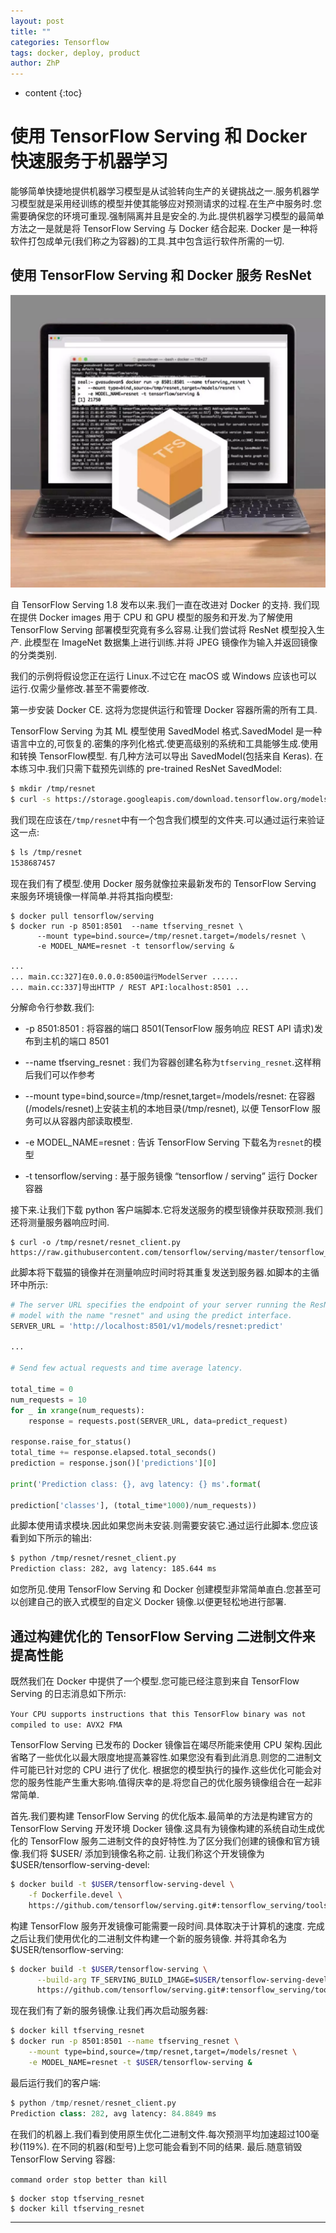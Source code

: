 ```yaml
---
layout: post
title: ""
categories: Tensorflow
tags: docker, deploy, product
author: ZhP
---
```


* content
{:toc}

# 使用 TensorFlow Serving 和 Docker 快速服务于机器学习


能够简单快捷地提供机器学习模型是从试验转向生产的关键挑战之一.服务机器学习模型就是采用经训练的模型并使其能够应对预测请求的过程.在生产中服务时.您需要确保您的环境可重现.强制隔离并且是安全的.为此.提供机器学习模型的最简单方法之一是就是将 TensorFlow Serving 与 Docker 结合起来. Docker 是一种将软件打包成单元(我们称之为容器)的工具.其中包含运行软件所需的一切.

## 使用 TensorFlow Serving 和 Docker 服务 ResNet

![TensorFlow Serving在Docker容器中运行](./imgs/640.webp)

自 TensorFlow Serving 1.8 发布以来.我们一直在改进对 Docker 的支持. 我们现在提供 Docker images 用于 CPU 和 GPU 模型的服务和开发.为了解使用 TensorFlow Serving 部署模型究竟有多么容易.让我们尝试将 ResNet 模型投入生产. 此模型在 ImageNet 数据集上进行训练.并将 JPEG 镜像作为输入并返回镜像的分类类别.

我们的示例将假设您正在运行 Linux.不过它在 macOS 或 Windows 应该也可以运行.仅需少量修改.甚至不需要修改.

第一步安装 Docker CE. 这将为您提供运行和管理 Docker 容器所需的所有工具.

TensorFlow Serving 为其 ML 模型使用 SavedModel 格式.SavedModel 是一种语言中立的,可恢复的.密集的序列化格式.使更高级别的系统和工具能够生成.使用和转换 TensorFlow模型. 有几种方法可以导出 SavedModel(包括来自 Keras). 在本练习中.我们只需下载预先训练的 pre-trained ResNet SavedModel:

```bash
$ mkdir /tmp/resnet 
$ curl -s https://storage.googleapis.com/download.tensorflow.org/models/official/20181001_resnet/savedmodels/resnet_v2_fp32_savedmodel_NHWC_jpg.tar.gz | tar --strip-components=2 -C /tmp/resnet -xvz
```

我们现在应该在`/tmp/resnet`中有一个包含我们模型的文件夹.可以通过运行来验证这一点:

```bash
$ ls /tmp/resnet 
1538687457
```

现在我们有了模型.使用 Docker 服务就像拉来最新发布的 TensorFlow Serving 来服务环境镜像一样简单.并将其指向模型:

```
$ docker pull tensorflow/serving 
$ docker run -p 8501:8501  --name tfserving_resnet \ 
      --mount type=bind.source=/tmp/resnet.target=/models/resnet \ 
      -e MODEL_NAME=resnet -t tensorflow/serving &

... 
... main.cc:327]在0.0.0.0:8500运行ModelServer ...... 
... main.cc:337]导出HTTP / REST API:localhost:8501 ...
```

分解命令行参数.我们:

+ -p 8501:8501 : 将容器的端口 8501(TensorFlow 服务响应 REST API 请求)发布到主机的端口 8501

+ --name tfserving_resnet : 我们为容器创建名称为`tfserving_resnet`.这样稍后我们可以作参考

+ --mount type=bind,source=/tmp/resnet,target=/models/resnet: 在容器(/models/resnet)上安装主机的本地目录(/tmp/resnet), 以便 TensorFlow 服务可以从容器内部读取模型.

+ -e MODEL_NAME=resnet : 告诉 TensorFlow Serving 下载名为`resnet`的模型

+ -t tensorflow/serving : 基于服务镜像 “tensorflow / serving” 运行 Docker 容器

接下来.让我们下载 python 客户端脚本.它将发送服务的模型镜像并获取预测.我们还将测量服务器响应时间.

```shell
$ curl -o /tmp/resnet/resnet_client.py https://raw.githubusercontent.com/tensorflow/serving/master/tensorflow_serving/example/resnet_client.py
```

此脚本将下载猫的镜像并在测量响应时间时将其重复发送到服务器.如脚本的主循环中所示:

```python
# The server URL specifies the endpoint of your server running the ResNet    
# model with the name "resnet" and using the predict interface.    
SERVER_URL = 'http://localhost:8501/v1/models/resnet:predict'    

...    

# Send few actual requests and time average latency.    

total_time = 0    
num_requests = 10    
for _ in xrange(num_requests):    
    response = requests.post(SERVER_URL, data=predict_request)    

response.raise_for_status()    
total_time += response.elapsed.total_seconds()    
prediction = response.json()['predictions'][0]    

print('Prediction class: {}, avg latency: {} ms'.format(    

prediction['classes'], (total_time*1000)/num_requests))    
```

此脚本使用请求模块.因此如果您尚未安装.则需要安装它.通过运行此脚本.您应该看到如下所示的输出:

```bash
$ python /tmp/resnet/resnet_client.py
Prediction class: 282, avg latency: 185.644 ms
```

如您所见.使用 TensorFlow Serving 和 Docker 创建模型非常简单直白.您甚至可以创建自己的嵌入式模型的自定义 Docker 镜像.以便更轻松地进行部署.

## 通过构建优化的 TensorFlow Serving 二进制文件来提高性能

既然我们在 Docker 中提供了一个模型.您可能已经注意到来自 TensorFlow Serving 的日志消息如下所示:

`Your CPU supports instructions that this TensorFlow binary was not compiled to use: AVX2 FMA`

TensorFlow Serving 已发布的 Docker 镜像旨在竭尽所能来使用 CPU 架构.因此省略了一些优化以最大限度地提高兼容性.如果您没有看到此消息.则您的二进制文件可能已针对您的 CPU 进行了优化.
根据您的模型执行的操作.这些优化可能会对您的服务性能产生重大影响.值得庆幸的是.将您自己的优化服务镜像组合在一起非常简单.

首先.我们要构建 TensorFlow Serving 的优化版本.最简单的方法是构建官方的 TensorFlow Serving 开发环境 Docker 镜像.这具有为镜像构建的系统自动生成优化的 TensorFlow 服务二进制文件的良好特性.为了区分我们创建的镜像和官方镜像.我们将 $USER/ 添加到镜像名称之前.
让我们称这个开发镜像为 $USER/tensorflow-serving-devel:

```bash
$ docker build -t $USER/tensorflow-serving-devel \
    -f Dockerfile.devel \ 
    https://github.com/tensorflow/serving.git#:tensorflow_serving/tools/docker
```

构建 TensorFlow 服务开发镜像可能需要一段时间.具体取决于计算机的速度. 完成之后让我们使用优化的二进制文件构建一个新的服务镜像. 并将其命名为 $USER/tensorflow-serving:

```bash
$ docker build -t $USER/tensorflow-serving \
      --build-arg TF_SERVING_BUILD_IMAGE=$USER/tensorflow-serving-devel \ 
      https://github.com/tensorflow/serving.git#:tensorflow_serving/tools/docker
```

现在我们有了新的服务镜像.让我们再次启动服务器:

```bash
$ docker kill tfserving_resnet
$ docker run -p 8501:8501 --name tfserving_resnet \
    --mount type=bind,source=/tmp/resnet,target=/models/resnet \
    -e MODEL_NAME=resnet -t $USER/tensorflow-serving &
```

最后运行我们的客户端:
```python
$ python /tmp/resnet/resnet_client.py
Prediction class: 282, avg latency: 84.8849 ms
```

在我们的机器上.我们看到使用原生优化二进制文件.每次预测平均加速超过100毫秒(119%). 在不同的机器(和型号)上您可能会看到不同的结果.
最后.随意销毁 TensorFlow Serving 容器:

```command order stop better than kill```
```shell
$ docker stop tfserving_resnet
$ docker kill tfserving_resnet
```
------------------------------------------------------------------------------
